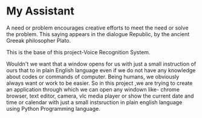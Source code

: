 # My Assistant
A need or problem encourages creative efforts to meet the need or solve the problem. This saying appears in the dialogue Republic, by the ancient Greeak philosopher Plato.

This is the base of this project-Voice Recognition System.

Wouldn't we want that a window opens for us with just a small instruction of ours that to in plain English language even if we do not have any knowledge about codes or commands of computer. Being humans, we obviously always want or work to be easier. So in this project ,we are trying to create an application through which we can open any windown like- chrome browser, text editor, camera, vlc media player or show the current date and time or calendar with just a small instsruction in plain english language using Python Programming language.
